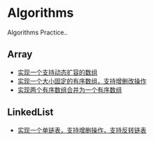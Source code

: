 # Algorithms
Algorithms Practice..

## Array

+ [实现一个支持动态扩容的数组](https://github.com/huangzhengneng/Algorithms/blob/master/src/com/hzn/array/DynamicArray.java)
+ [实现一个大小固定的有序数组，支持增删改操作](https://github.com/huangzhengneng/Algorithms/blob/master/src/com/hzn/array/SortedArray.java)
+ [实现两个有序数组合并为一个有序数组](https://github.com/huangzhengneng/Algorithms/blob/master/src/com/hzn/array/MergeTwoSortedArray.java)


## LinkedList

+ [实现一个单链表，支持增删操作，支持反转链表](https://github.com/huangzhengneng/Algorithms/blob/master/src/com/hzn/list/SingleList.java)
